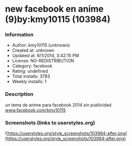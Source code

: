 # new facebook en anime (9)by:kmy10115 (103984)

### Information
- Author: kmy10115 (unknown)
- Created at: unknown
- Updated at: 8/1/2014, 3:42:15 PM
- License: NO-REDISTRIBUTION
- Category: facebook
- Rating: undefined
- Total installs: 3783
- Weekly installs: 1


### Description
un tema de anime para facebook 2014
sin publicidad
www.facebook.com/kmy10115


### Screenshots (links to userstyles.org)
![https://userstyles.org/style_screenshots/103984-after.png](https://userstyles.org/style_screenshots/103984-after.png)


